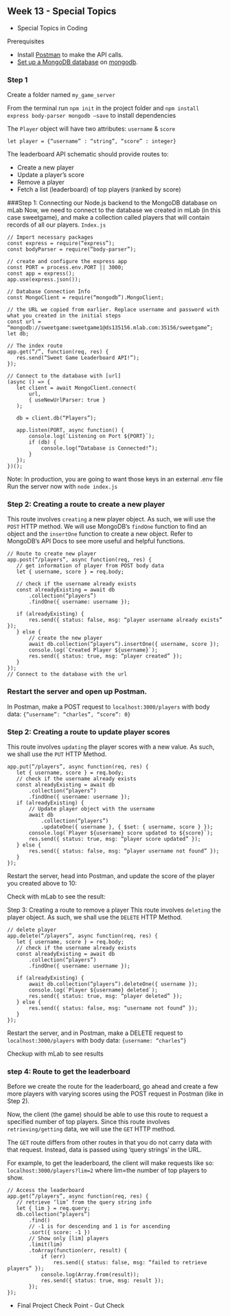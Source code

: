 ## Week 13 - Special Topics

* Special Topics in Coding

Prerequisites
- Install [Postman](https://www.postman.com) to make the API calls.
- [Set up a MongoDB database](cloud.mongodb.com/) on [mongodb](cloud.mongodb.com/).

### Step 1

Create a folder named ```my_game_server```

From the terminal run ```npm init``` in the project folder and 
````npm install express body-parser mongodb –save```` to install dependencies

The ```Player``` object will have two attributes: ```username``` & ```score```
```  
let player = {“username” : “string”, “score” : integer}
```

The leaderboard API schematic should provide routes to:
- Create a new player
- Update a player’s score
- Remove a player
- Fetch a list (leaderboard) of top players (ranked by score)

###Step 1: Connecting our Node.js backend to the MongoDB database on mLab
Now, we need to connect to the database we created in mLab (in this case sweetgame), and make a collection called players that will contain records of all our players.
```Index.js```
```
// Import necessary packages
const express = require(“express”);
const bodyParser = require(“body-parser”);

// create and configure the express app
const PORT = process.env.PORT || 3000;
const app = express();
app.use(express.json());

// Database Connection Info
const MongoClient = require(“mongodb”).MongoClient;

// the URL we copied from earlier. Replace username and password with what you created in the initial steps
const url = “mongodb://sweetgame:sweetgame1@ds135156.mlab.com:35156/sweetgame”;
let db;

// The index route
app.get(“/”, function(req, res) {
   res.send(“Sweet Game Leaderboard API!”);
});

// Connect to the database with [url]
(async () => {
   let client = await MongoClient.connect(
       url,
       { useNewUrlParser: true }
   );

   db = client.db(“Players”);

   app.listen(PORT, async function() {
       console.log(`Listening on Port ${PORT}`);
       if (db) {
           console.log(“Database is Connected!”);
       }
   });
})();
```
Note: In production, you are going to want those keys in an external .env file 
Run the server now with `node index.js`

### Step 2: Creating a route to create a new player
This route involves ```creating``` a new player object. As such, we will use the ```POST``` HTTP method. We will use MongoDB’s ```findOne``` function to find an object and the ```insertOne``` function to create a new object. Refer to MongoDB’s API Docs to see more useful and helpful functions.


```
// Route to create new player
app.post(“/players”, async function(req, res) {
   // get information of player from POST body data
   let { username, score } = req.body;

   // check if the username already exists
   const alreadyExisting = await db
       .collection(“players”)
       .findOne({ username: username });

   if (alreadyExisting) {
       res.send({ status: false, msg: “player username already exists” });
   } else {
       // create the new player
       await db.collection(“players”).insertOne({ username, score });
       console.log(`Created Player ${username}`);
       res.send({ status: true, msg: “player created” });
   }
});
// Connect to the database with the url
```
### Restart the server and open up Postman. 
In Postman, make a POST request to ```localhost:3000/players``` with body data: ```{“username”: “charles”, “score”: 0}```


### Step 2: Creating a route to update player scores
This route involves ```updating``` the player scores with a new value. As such, we shall use the ```PUT``` HTTP Method.
```
app.put(“/players”, async function(req, res) {
   let { username, score } = req.body;
   // check if the username already exists
   const alreadyExisting = await db
       .collection(“players”)
       .findOne({ username: username });
   if (alreadyExisting) {
       // Update player object with the username
       await db
           .collection(“players”)
           .updateOne({ username }, { $set: { username, score } });
       console.log(`Player ${username} score updated to ${score}`);
       res.send({ status: true, msg: “player score updated” });
   } else {
       res.send({ status: false, msg: “player username not found” });
   }
});
```
Restart the server, head into Postman, and update the score of the player you created above to 10:

Check with mLab to see the result:

Step 3: Creating a route to remove a player
This route involves ```deleting``` the player object. As such, we shall use the ```DELETE``` HTTP Method.
```
// delete player
app.delete(“/players”, async function(req, res) {
   let { username, score } = req.body;
   // check if the username already exists
   const alreadyExisting = await db
       .collection(“players”)
       .findOne({ username: username });

   if (alreadyExisting) {
       await db.collection(“players”).deleteOne({ username });
       console.log(`Player ${username} deleted`);
       res.send({ status: true, msg: “player deleted” });
   } else {
       res.send({ status: false, msg: “username not found” });
   }
});
```
Restart the server, and in Postman, make a DELETE request to ```localhost:3000/players``` with body data: ```{username: “charles”}```

Checkup with mLab to see results 

### step 4: Route to get the leaderboard
Before we create the route for the leaderboard, go ahead and create a few more players with varying scores using the POST request in Postman (like in Step 2).

Now, the client (the game) should be able to use this route to request a specified number of top players. Since this route involves `retrieving/getting` data, we will use the `GET` HTTP method.

The `GET` route differs from other routes in that you do not carry data with that request. Instead, data is passed using ‘query strings’ in the URL.

For example, to get the leaderboard, the client will make requests like so: ```localhost:3000/players?lim=2``` where lim=the number of top players to show.
```
// Access the leaderboard
app.get(“/players”, async function(req, res) {
   // retrieve ‘lim’ from the query string info
   let { lim } = req.query;
   db.collection(“players”)
       .find()
       // -1 is for descending and 1 is for ascending
       .sort({ score: -1 })
       // Show only [lim] players
       .limit(lim)
       .toArray(function(err, result) {
           if (err)
               res.send({ status: false, msg: “failed to retrieve players” });
           console.log(Array.from(result));
           res.send({ status: true, msg: result });
       });
});
```


* Final Project Check Point - Gut Check 